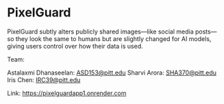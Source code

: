 # PixelGuard
PixelGuard subtly alters publicly shared images—like social media posts—so they look the same to humans but are slightly changed for AI models, giving users control over how their data is used.

Team: 

Astalaxmi Dhanaseelan: ASD153@pitt.edu
Sharvi Arora: SHA370@pitt.edu
Iris Chen: IRC39@pitt.edu

Link: https://pixelguardapp1.onrender.com
